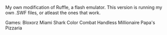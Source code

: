 My own modification of Ruffle, a flash emulator. This version is running my own .SWF files, or atleast the ones that work.

Games:
Bloxorz
Miami Shark
Color Combat
Handless Millionaire
Papa's Pizzaria
